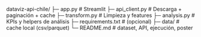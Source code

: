 dataviz-api-chile/
├─ app.py                  # Streamlit
├─ api_client.py           # Descarga + paginación + cache
├─ transform.py            # Limpieza y features
├─ analysis.py             # KPIs y helpers de análisis
├─ requirements.txt        # (opcional)
├─ data/                   # cache local (csv/parquet)
└─ README.md               # dataset, API, ejecución, poster
